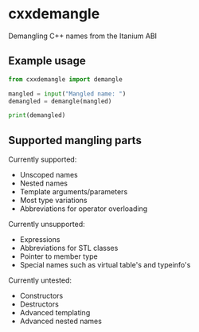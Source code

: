 # cxxdemangle
Demangling C++ names from the Itanium ABI

## Example usage
```python
from cxxdemangle import demangle

mangled = input("Mangled name: ")
demangled = demangle(mangled)

print(demangled)
```

## Supported mangling parts
Currently supported:
 - Unscoped names
 - Nested names
 - Template arguments/parameters
 - Most type variations
 - Abbreviations for operator overloading

Currently unsupported:
 - Expressions
 - Abbreviations for STL classes
 - Pointer to member type
 - Special names such as virtual table's and typeinfo's

Currently untested:
 - Constructors
 - Destructors
 - Advanced templating
 - Advanced nested names
